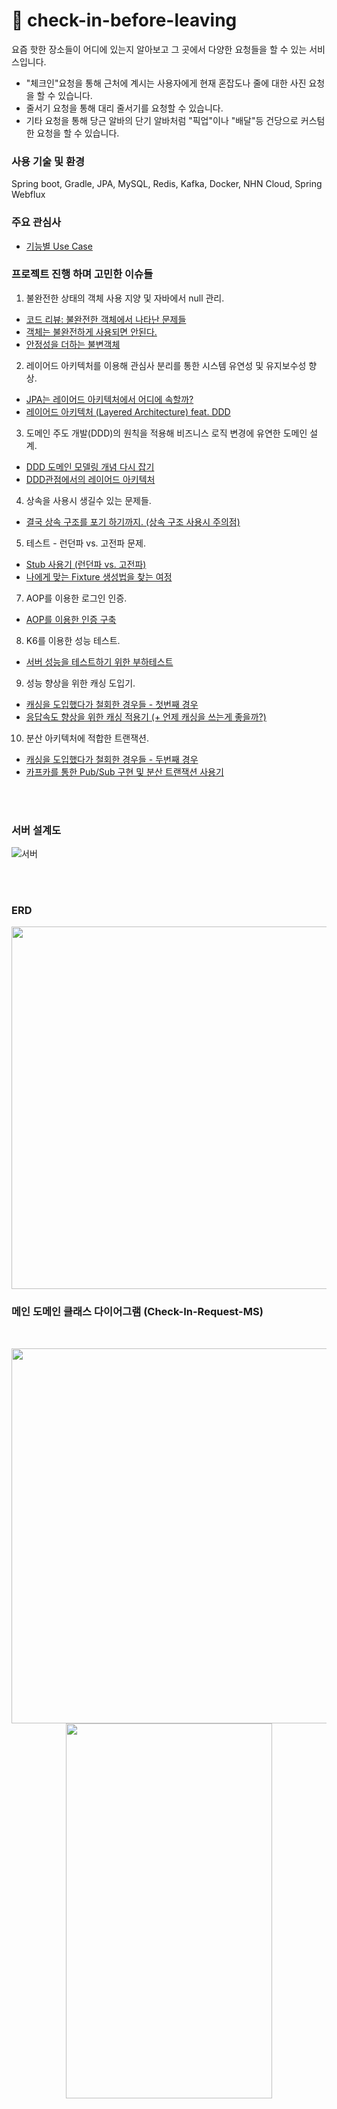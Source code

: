 # 🎉 check-in-before-leaving
요즘 핫한 장소들이 어디에 있는지 알아보고 그 곳에서 다양한 요청들을 할 수 있는 서비스입니다. 
  - "체크인"요청을 통해 근처에 계시는 사용자에게 현재 혼잡도나 줄에 대한 사진 요청을 할 수 있습니다.
  - 줄서기 요청을 통해 대리 줄서기를 요청할 수 있습니다. 
  - 기타 요청을 통해 당근 알바의 단기 알바처럼 "픽업"이나 "배달"등 건당으로 커스텀한 요청을 할 수 있습니다. 
### 사용 기술 및 환경
Spring boot, Gradle, JPA, MySQL, Redis, Kafka, Docker, NHN Cloud, Spring Webflux

### 주요 관심사

- [기능별 Use Case](https://github.com/f-lab-edu/check-in-before-leaving/wiki/%08Use-Case)

### 프로젝트 진행 하며 고민한 이슈들
1. 불완전한 상태의 객체 사용 지양 및 자바에서 null 관리.
- [코드 리뷰: 불완전한 객체에서 나타난 문제들](https://computingsteps.tistory.com/45)
- [객체는 불완전하게 사용되면 안된다.](https://computingsteps.tistory.com/41)
- [안정성을 더하는 불변객체](https://computingsteps.tistory.com/42) 
2. 레이어드 아키텍처를 이용해 관심사 분리를 통한 시스템 유연성 및 유지보수성 향상.
 - [JPA는 레이어드 아키텍처에서 어디에 속할까?](https://computingsteps.tistory.com/50)
 - [레이어드 아키텍처 (Layered Architecture) feat. DDD](https://computingsteps.tistory.com/47)
3. 도메인 주도 개발(DDD)의 원칙을 적용해 비즈니스 로직 변경에 유연한 도메인 설계. 
- [DDD 도메인 모델링 개념 다시 잡기](https://computingsteps.tistory.com/57)
- [DDD관점에서의 레이어드 아키텍처](https://computingsteps.tistory.com/49)
4. 상속을 사용시 생길수 있는 문제들.
- [결국 상속 구조를 포기 하기까지. (상속 구조 사용시 주의점)](https://computingsteps.tistory.com/53)
5. 테스트 - 런던파 vs. 고전파 문제.
- [Stub 사용기 (런던파 vs. 고전파)](https://computingsteps.tistory.com/52)
- [나에게 맞는 Fixture 생성법을 찾는 여정](https://computingsteps.tistory.com/51)
7. AOP를 이용한 로그인 인증.   
- [AOP를 이용한 인증 구축](https://computingsteps.tistory.com/54)
8. K6를 이용한 성능 테스트.
- [서버 성능을 테스트하기 위한 부하테스트](https://computingsteps.tistory.com/58)
9. 성능 향상을 위한 캐싱 도입기.
- [캐싱을 도입했다가 철회한 경우들 - 첫번째 경우](https://computingsteps.tistory.com/44)
- [응답속도 향상을 위한 캐싱 적용기 (+ 언제 캐싱을 쓰는게 좋을까?)](https://computingsteps.tistory.com/56)
10. 분산 아키텍처에 적합한 트랜잭션.
- [캐싱을 도입했다가 철회한 경우들 - 두번째 경우](https://computingsteps.tistory.com/44)
- [카프카를 통한 Pub/Sub 구현 및 분산 트랜잭션 사용기](https://computingsteps.tistory.com/59)

  
<br><br>
### 서버 설계도
![서버](https://github.com/user-attachments/assets/837eef39-a7f8-4e51-a091-7ee49c91bf2b)

<br><br>
### ERD
<p align="center">
<img src="https://github.com/user-attachments/assets/dd58736e-24a7-4c3c-b4f6-f28b48c2c8b2" width="550" height="580"/>
</p>

### 메인 도메인 클래스 다이어그램 (Check-In-Request-MS)
<br>
<p align="center">
  <img src="https://github.com/user-attachments/assets/d85a4e09-fd8b-439d-9ac4-80291cf3b3ef" width="550" height="600"/>
  <img src="https://github.com/user-attachments/assets/6f242639-78ff-4e8b-afe5-f23d2264b1d5" width="330" height="600"/>
</p>
<br>








